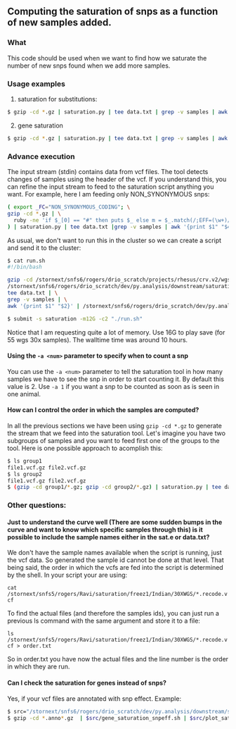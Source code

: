 ## Computing the saturation of snps as a function of new samples added.

### What

This code should be used when we want to find how we saturate the number of
new snps found when we add more samples.

### Usage examples

1. saturation for substitutions:

```sh
$ gzip -cd *.gz | saturation.py | tee data.txt | grep -v samples | awk '{print $1" "$2}' | plot_sat.py "title: subs" "x: samples " "y: # of events" > subs.plot.py
```

2. gene saturation

```sh
$ gzip -cd *.gz | saturation.py | tee data.txt | grep -v samples | awk '{print $1" "$4}' | plot_sat.py "title: subs" "x: samples " "y: # of genes" > subs.plot.py
```

### Advance execution

The input stream (stdin) contains data from vcf files. The tool detects changes of samples using
the header of the vcf. If you understand this, you can refine the input stream to feed to the saturation
script anything you want. For example, here I am feeding only NON_SYNONYMOUS snps:

```sh
( export _FC="NON_SYNONYMOUS_CODING"; \
gzip -cd *.gz | \
  ruby -ne 'if $_[0] == "#" then puts $_ else m = $_.match(/;EFF=(\w+)/); puts $_ if m[1] == ENV["_FC"] end' \
) | saturation.py | tee data.txt |grep -v samples | awk '{print $1" "$4}' | grep -v num | plot_sat.py > output.png
```

As usual, we don't want to run this in the cluster so we can create a script and send it to the cluster:

```sh
$ cat run.sh
#!/bin/bash

gzip -cd /stornext/snfs6/rogers/drio_scratch/projects/rhesus/crv.v2/wgs/snps/*.vcf.anno.gz | \
/stornext/snfs6/rogers/drio_scratch/dev/py.analysis/downstream/saturation_snps/saturation.py | \
tee data.txt | \
grep -v samples | \
awk '{print $1" "$2}' | /stornext/snfs6/rogers/drio_scratch/dev/py.analysis/downstream/saturation_snps/plot_sat.py "title: subs" "x: samples " "y: # of events" > Ravi_subs.plot.png

$ submit -s saturation -m12G -c2 "./run.sh"
```

Notice that I am requesting quite a lot of memory. Use 16G to play save (for 55 wgs 30x samples).
The walltime time was around 10 hours.

#### Using the `-a <num>` parameter to specify when to count a snp

You can use the `-a <num>` parameter to tell the saturation tool in how many samples
we have to see the snp in order to start counting it. By default this value is 2. Use `-a 1`
if you want a snp to be counted as soon as is seen in one animal.

#### How can I control the order in which the samples are computed?

In all the previous sections we have been using `gzip -cd *.gz` to generate the stream that we feed
into the saturation tool. Let's imagine you have two subgroups of samples and you want to feed first
one of the groups to the tool. Here is one possible approach to acomplish this:

```sh
$ ls group1
file1.vcf.gz file2.vcf.gz
$ ls group2
file1.vcf.gz file2.vcf.gz
$ (gzip -cd group1/*.gz; gzip -cd group2/*.gz) | saturation.py | tee data.txt | grep -v samples | awk '{print $1" "$2}' | plot_sat.py "title: subs" "x: samples " "y: # of events" > subs.plot.py
```

### Other questions:


#### Just to understand the curve well (There are some sudden bumps in the curve and want to know which specific samples through this) is it possible to include the sample names either in the sat.e or data.txt?

We don't have the sample names available when the script is running, just the
vcf data. So generated the sample id cannot be done at that level. That being
said, the order in which the vcfs are fed into the script is determined by the
shell. In your script your are using:

`cat /stornext/snfs5/rogers/Ravi/saturation/freez1/Indian/30XWGS/*.recode.vcf`

To find the actual files (and therefore the samples ids), you can just run a
previous ls command with the same argument and store it to a file:

`ls /stornext/snfs5/rogers/Ravi/saturation/freez1/Indian/30XWGS/*.recode.vcf > order.txt`

So in order.txt you have now the actual files and the line number is the order
in which they are run.


#### Can I check the saturation for genes instead of snps?

Yes, if your vcf files are annotated with snp effect. Example:

```sh
$ src="/stornext/snfs6/rogers/drio_scratch/dev/py.analysis/downstream/saturation_snps"
$ gzip -cd *.anno*.gz  | $src/gene_saturation_snpeff.sh | $src/plot_sat.py "title: subs" "x: samples " "y: # of events" > plot.png
```



